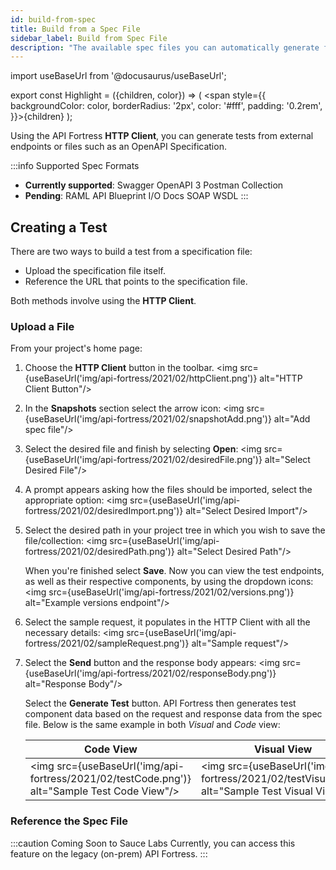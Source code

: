 ```yaml
---
id: build-from-spec
title: Build from a Spec File
sidebar_label: Build from Spec File
description: "The available spec files you can automatically generate from are: Swagger, RAML, OpenAPI 3, API Blueprint, I/O Docs, SOAP WSDL, and Postman Collection."
---
```


import useBaseUrl from '@docusaurus/useBaseUrl';

export const Highlight = ({children, color}) => ( <span style={{
      backgroundColor: color,
      borderRadius: '2px',
      color: '#fff',
      padding: '0.2rem',
    }}>{children}</span> );


Using the API Fortress **HTTP Client**, you can generate tests from external endpoints or files such as an OpenAPI Specification.

:::info Supported Spec Formats
* **Currently supported**: <Highlight color="#37b732">Swagger</Highlight> <Highlight  color="#4e5b2e">OpenAPI 3</Highlight> <Highlight color="#ff6c37">Postman Collection</Highlight>
* **Pending**: <Highlight color="#29d3fe">RAML</Highlight> <Highlight color="#9073d2">API Blueprint</Highlight> <Highlight color="#c3090c">I/O Docs</Highlight> <Highlight color="#025b9c">SOAP</Highlight> <Highlight color="#025b9c">WSDL</Highlight>
:::

## Creating a Test

There are two ways to build a test from a specification file:

* Upload the specification file itself.
* Reference the URL that points to the specification file.

Both methods involve using the **HTTP Client**.

### Upload a File

From your project's home page:

1. Choose the __HTTP Client__ button in the toolbar.
   <img src={useBaseUrl('img/api-fortress/2021/02/httpClient.png')} alt="HTTP Client Button"/>

1. In the **Snapshots** section select the arrow icon:
   <img src={useBaseUrl('img/api-fortress/2021/02/snapshotAdd.png')} alt="Add spec file"/>

1. Select the desired file and finish by selecting __Open__:
   <img src={useBaseUrl('img/api-fortress/2021/02/desiredFile.png')} alt="Select Desired File"/>

1. A prompt appears asking how the files should be imported, select the appropriate option:
   <img src={useBaseUrl('img/api-fortress/2021/02/desiredImport.png')} alt="Select Desired Import"/>

1. Select the desired path in your project tree in which you wish to save the file/collection:
   <img src={useBaseUrl('img/api-fortress/2021/02/desiredPath.png')} alt="Select Desired Path"/>

   When you're finished select **Save**. Now you can view the test endpoints, as well as their respective components, by using the dropdown icons:
   <img src={useBaseUrl('img/api-fortress/2021/02/versions.png')} alt="Example versions endpoint"/>

1. Select the sample request, it populates in the HTTP Client with all the necessary details:
   <img src={useBaseUrl('img/api-fortress/2021/02/sampleRequest.png')} alt="Sample request"/>

1. Select the **Send** button and the response body appears:
   <img src={useBaseUrl('img/api-fortress/2021/02/responseBody.png')} alt="Response Body"/>

   Select the **Generate Test** button. API Fortress then generates test component data based on the request and response data from the spec file. Below is the same example in both _Visual_ and _Code_ view:

   | Code View                                                                                    | Visual View                                                                                       |
   |----------------------------------------------------------------------------------------------|---------------------------------------------------------------------------------------------------|
   | <img src={useBaseUrl('img/api-fortress/2021/02/testCode.png')} alt="Sample Test Code View"/> | <img src={useBaseUrl('img/api-fortress/2021/02/testVisual.png')} alt="Sample Test Visual View"/>  |

### Reference the Spec File

:::caution Coming Soon to Sauce Labs
Currently, you can access this feature on the legacy (on-prem) API Fortress.
:::
